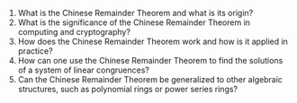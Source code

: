 

1. What is the Chinese Remainder Theorem and what is its origin?
2. What is the significance of the Chinese Remainder Theorem in computing and cryptography?
3. How does the Chinese Remainder Theorem work and how is it applied in practice?
4. How can one use the Chinese Remainder Theorem to find the solutions of a system of linear congruences?
5. Can the Chinese Remainder Theorem be generalized to other algebraic structures, such as polynomial rings or power series rings?